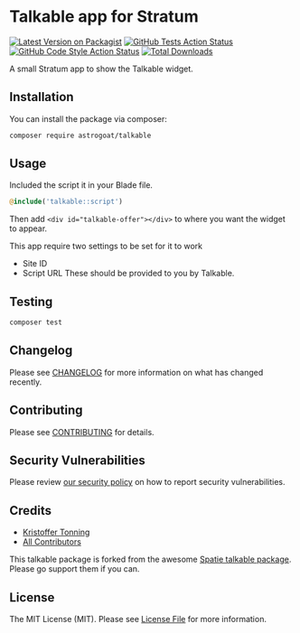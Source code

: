 # Talkable app for Stratum

[![Latest Version on Packagist](https://img.shields.io/packagist/v/astrogoat/talkable.svg?style=flat-square)](https://packagist.org/packages/astrogoat/talkable)
[![GitHub Tests Action Status](https://img.shields.io/github/workflow/status/astrogoat/talkable/run-tests?label=tests)](https://github.com/astrogoat/talkable/actions?query=workflow%3Arun-tests+branch%3Amain)
[![GitHub Code Style Action Status](https://img.shields.io/github/workflow/status/astrogoat/talkable/Check%20&%20fix%20styling?label=code%20style)](https://github.com/astrogoat/talkable/actions?query=workflow%3A"Check+%26+fix+styling"+branch%3Amain)
[![Total Downloads](https://img.shields.io/packagist/dt/astrogoat/talkable.svg?style=flat-square)](https://packagist.org/packages/astrogoat/talkable)

A small Stratum app to show the Talkable widget.

## Installation

You can install the package via composer:

```bash
composer require astrogoat/talkable
```

## Usage
Included the script it in your Blade file.
```php
@include('talkable::script')
```

Then add `<div id="talkable-offer"></div>` to where you want the widget to appear.

This app require two settings to be set for it to work
- Site ID
- Script URL
These should be provided to you by Talkable.

## Testing

```bash
composer test
```

## Changelog

Please see [CHANGELOG](CHANGELOG.md) for more information on what has changed recently.

## Contributing

Please see [CONTRIBUTING](.github/CONTRIBUTING.md) for details.

## Security Vulnerabilities

Please review [our security policy](../../security/policy) on how to report security vulnerabilities.

## Credits

- [Kristoffer Tonning](https://github.com/astrogoat)
- [All Contributors](../../contributors)

This talkable package is forked from the awesome [Spatie talkable package](https://github.com/spatie/package-talkable-laravel#support-us). Please go support them if you can.




## License

The MIT License (MIT). Please see [License File](LICENSE.md) for more information.
